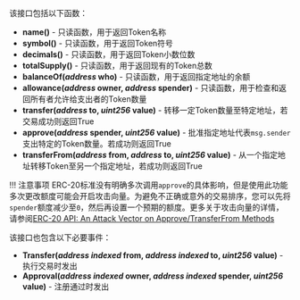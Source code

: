 该接口包括以下函数：

- **name()** - 只读函数，用于返回Token名称
- **symbol()** - 只读函数，用于返回Token符号
- **decimals()** - 只读函数，用于返回Token小数位数
- **totalSupply()** - 只读函数，用于返回现有的Token总数
- **balanceOf(*address* who)** - 只读函数，用于返回指定地址的余额
- **allowance(*address* owner, *address* spender)** - 只读函数，用于检查和返回所有者允许给支出者的Token数量
- **transfer(*address* to, *uint256* value)** - 转移一定Token数量至特定地址，若交易成功则返回True
- **approve(*address* spender, *uint256* value)** - 批准指定地址代表`msg.sender`支出特定的Token数量。若成功则返回True
- **transferFrom(*address* from, *address* to, *uint256* value)** - 从一个指定地址转移Token至另一个指定地址，若成功则返回True

!!! 注意事项
    ERC-20标准没有明确多次调用`approve`的具体影响，但是使用此功能多次更改额度可能会开启攻击向量。为避免不正确或意外的交易排序，您可以先将`spender`额度减少至`0`，然后再设置一个预期的额度。更多关于攻击向量的详情，请参阅[ERC-20 API: An Attack Vector on Approve/TransferFrom Methods](https://docs.google.com/document/d/1YLPtQxZu1UAvO9cZ1O2RPXBbT0mooh4DYKjA_jp-RLM/edit#) 

该接口也包含以下必要事件：

- **Transfer(*address indexed* from, *address indexed* to, *uint256* value)** - 执行交易时发出
- **Approval(*address indexed* owner, *address indexed* spender, *uint256* value)** - 注册通过时发出